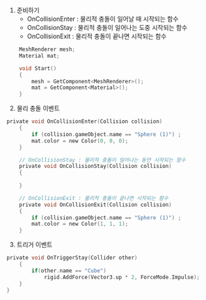 
1. 준비하기
	- OnCollisionEnter : 물리적 충돌이 일어날 때 시작되는 함수
	- OnCollisionStay : 물리적 충돌이 일어나는 도중 시작되는 함수
	- OnCollisionExit : 물리적 충돌이 끝나면 시작되는 함수
```C
	MeshRenderer mesh;
    Material mat;

	void Start()
    {
        mesh = GetComponent<MeshRenderer>();
        mat = GetComponent<Material>(); 
    }
```

2. 물리 충돌 이벤트
```C
private void OnCollisionEnter(Collision collision)
    {
        if (collision.gameObject.name == "Sphere (1)") ;
        mat.color = new Color(0, 0, 0);
    }

    // OnCollisionStay : 물리적 충돌이 일어나는 동안 시작되는 함수
    private void OnCollisionStay(Collision collision)
    {
        
    }

    // OnCollisionExit : 물리적 충돌이 끝나면 시작되는 함수
    private void OnCollisionExit(Collision collision)
    {
        if (collision.gameObject.name == "Sphere (1)") ;
        mat.color = new Color(1, 1, 1);
    }
```

3. 트리거 이벤트
```C
private void OnTriggerStay(Collider other)
    {
        if(other.name == "Cube")
            rigid.AddForce(Vector3.up * 2, ForceMode.Impulse);
    }
}
```

